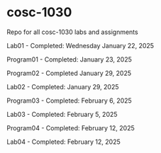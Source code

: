 # cosc-1030
Repo for all cosc-1030 labs and assignments

Lab01 - Completed: Wednesday January 22, 2025

Program01 - Completed: January 23, 2025

Program02 - Completed January 29, 2025

Lab02 - Completed: January 29, 2025

Program03 - Completed: February 6, 2025

Lab03 - Completed: February 5, 2025

Program04 - Completed: February 12, 2025

Lab04 - Completed: February 12, 2025
